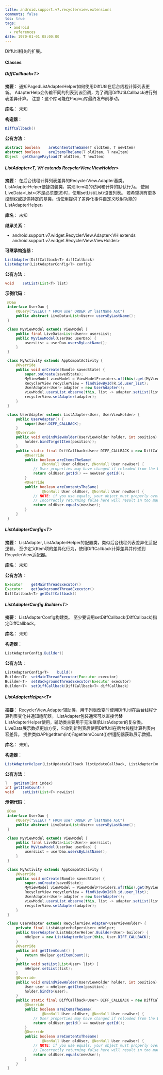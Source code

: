 ```yaml
---
title: android.support.v7.recyclerview.extensions
comments: false
toc: true
tags:
  - android
  - references
date: 1970-01-01 08:00:00
---
```


DiffUtil相关的扩展。

<!-- more -->
#### Classes
##### DiffCallback&lt;T&gt;
**摘要**：
通知PagedListAdapterHelper如何使用DiffUtil在后台线程计算列表更新。
AdapterHelp会传输不同的列表到该回调，为了调用DiffUtil.Callback进行列表差异计算。
注意：这个库可能在Paging库最终发布前移动。

**库名**：
未知

**构造器**：
``` java
DiffCallback()
```

**公有方法**：
``` java
abstract boolean	areContentsTheSame(T oldItem, T newItem)
abstract boolean	areItemsTheSame(T oldItem, T newItem)
Object	getChangePayload(T oldItem, T newItem)
```

##### ListAdapter&lt;T, VH extends RecyclerView.ViewHolder&gt;
**摘要**：
在后台线程计算列表差异的RecyclerView.Adapter基类。
ListAdapterHelper便捷包装类，实现Item项的访问和计算的默认行为。
使用LiveData&lt;List&gt;(不是必须要求)时，使用setList(List)设置列表。
若希望拥有更多控制权或提供特定的基类，请使用提供了差异化事件自定义映射功能的ListAdapterHelper。

**库名**：
未知

**继承关系**：
* 	android.support.v7.widget.RecyclerView.Adapter&lt;VH extends android.support.v7.widget.RecyclerView.ViewHolder&gt;

**可继承构造器**：
``` java
ListAdapter(DiffCallback<T> diffCallback)
ListAdapter(ListAdapterConfig<T> config)
```

**公有方法**：
``` java
void	setList(List<T> list)
```

**示例代码**：
``` java
 @Dao
 interface UserDao {
     @Query("SELECT * FROM user ORDER BY lastName ASC")
     public abstract LiveData<List<User>> usersByLastName();
 }

 class MyViewModel extends ViewModel {
     public final LiveData<List<User>> usersList;
     public MyViewModel(UserDao userDao) {
         usersList = userDao.usersByLastName();
     }
 }

 class MyActivity extends AppCompatActivity {
     @Override
     public void onCreate(Bundle savedState) {
         super.onCreate(savedState);
         MyViewModel viewModel = ViewModelProviders.of(this).get(MyViewModel.class);
         RecyclerView recyclerView = findViewById(R.id.user_list);
         UserAdapter<User> adapter = new UserAdapter();
         viewModel.usersList.observe(this, list -> adapter.setList(list));
         recyclerView.setAdapter(adapter);
     }
 }

 class UserAdapter extends ListAdapter<User, UserViewHolder> {
     public UserAdapter() {
         super(User.DIFF_CALLBACK);
     }
     @Override
     public void onBindViewHolder(UserViewHolder holder, int position) {
         holder.bindTo(getItem(position));
     }
     public static final DiffCallback<User> DIFF_CALLBACK = new DiffCallback<User>() {
         @Override
         public boolean areItemsTheSame(
                 @NonNull User oldUser, @NonNull User newUser) {
             // User properties may have changed if reloaded from the DB, but ID is fixed
             return oldUser.getId() == newUser.getId();
         }
         @Override
         public boolean areContentsTheSame(
                 @NonNull User oldUser, @NonNull User newUser) {
             // NOTE: if you use equals, your object must properly override Object#equals()
             // Incorrectly returning false here will result in too many animations.
             return oldUser.equals(newUser);
         }
     }
 }
```


##### ListAdapterConfig&lt;T&gt;
**摘要**：
ListAdapter, ListAdapterHelper的配置类，类似后台线程列表差异化适配逻辑。
至少定义Item项的差异化行为，使用DiffCallback计算差异并传递到RecyclerView适配器。

**库名**：
未知

**公有方法**：
``` java
Executor	getMainThreadExecutor()
Executor	getBackgroundThreadExecutor()
DiffCallback<T>	getDiffCallback()
```

##### ListAdapterConfig.Builder&lt;T&gt;
**摘要**：
ListAdapterConfig构建类。
至少要调用setDiffCallback(DiffCallback)指定DiffCallback。

**库名**：
未知

**构造器**：
``` java
ListAdapterConfig.Builder()
```

**公有方法**：
``` java
ListAdapterConfig<T>	build()
Builder<T>	setMainThreadExecutor(Executor executor)
Builder<T>	setBackgroundThreadExecutor(Executor executor)
Builder<T>	setDiffCallback(DiffCallback<T> diffCallback)
```

##### ListAdapterHelper&lt;T&gt;
**摘要**：
RecyclerView.Adapter辅助类，用于列表改变时使用DiffUtil在后台线程计算列表变化并通知适配器。
ListAdapter包装通常可以直接代替ListAdapterHelper使用，辅助类主要用于无法继承ListAdapter的复杂类。
LiveData展示数据更加方便，它收到新列表后使用DiffUtil在后台线程计算列表内容差异。
提供类似API(getItem(int)和getItemCount())供适配器获取展示数据。

**库名**：
未知。

**构造器**：
``` java
ListAdapterHelper(ListUpdateCallback listUpdateCallback, ListAdapterConfig<T> config)
```

**公有方法**：
``` java
T	getItem(int index)
int	getItemCount()
void	setList(List<T> newList)
```

**示例代码**：
``` java
 @Dao
 interface UserDao {
     @Query("SELECT * FROM user ORDER BY lastName ASC")
     public abstract LiveData<List<User>> usersByLastName();
 }

 class MyViewModel extends ViewModel {
     public final LiveData<List<User>> usersList;
     public MyViewModel(UserDao userDao) {
         usersList = userDao.usersByLastName();
     }
 }

 class MyActivity extends AppCompatActivity {
     @Override
     public void onCreate(Bundle savedState) {
         super.onCreate(savedState);
         MyViewModel viewModel = ViewModelProviders.of(this).get(MyViewModel.class);
         RecyclerView recyclerView = findViewById(R.id.user_list);
         UserAdapter<User> adapter = new UserAdapter();
         viewModel.usersList.observe(this, list -> adapter.setList(list));
         recyclerView.setAdapter(adapter);
     }
 }

 class UserAdapter extends RecyclerView.Adapter<UserViewHolder> {
     private final ListAdapterHelper<User> mHelper;
     public UserAdapter(ListAdapterHelper.Builder<User> builder) {
         mHelper = new ListAdapterHelper(this, User.DIFF_CALLBACK);
     }
     @Override
     public int getItemCount() {
         return mHelper.getItemCount();
     }
     public void setList(List<User> list) {
         mHelper.setList(list);
     }
     @Override
     public void onBindViewHolder(UserViewHolder holder, int position) {
         User user = mHelper.getItem(position);
         holder.bindTo(user);
     }
     public static final DiffCallback<User> DIFF_CALLBACK = new DiffCallback<User>() {
         @Override
         public boolean areItemsTheSame(
                 @NonNull User oldUser, @NonNull User newUser) {
             // User properties may have changed if reloaded from the DB, but ID is fixed
             return oldUser.getId() == newUser.getId();
         }
         @Override
         public boolean areContentsTheSame(
                 @NonNull User oldUser, @NonNull User newUser) {
             // NOTE: if you use equals, your object must properly override Object#equals()
             // Incorrectly returning false here will result in too many animations.
             return oldUser.equals(newUser);
         }
     }
 }
```
